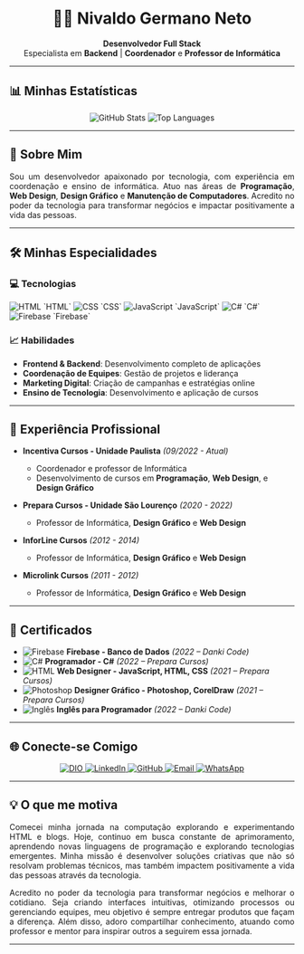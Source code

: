 <h1 align="center">👨‍💻 Nivaldo Germano Neto</h1>

<p align="center">
  <b>Desenvolvedor Full Stack</b><br>
  Especialista em <b>Backend</b> | <b>Coordenador</b> e <b>Professor de Informática</b>
</p>

---
## 📊 Minhas Estatísticas
<p align="center">
  <img src="https://github-readme-stats.vercel.app/api?username=Nivaldo-Nilngn&show_icons=true&theme=radical" alt="GitHub Stats">
  <img src="https://github-readme-stats.vercel.app/api/top-langs/?username=Nivaldo-Nilngn&layout=compact&theme=radical" alt="Top Languages">
</p>

---
## 🚀 Sobre Mim

<p align="justify">
Sou um desenvolvedor apaixonado por tecnologia, com experiência em coordenação e ensino de informática. Atuo nas áreas de <b>Programação</b>, <b>Web Design</b>, <b>Design Gráfico</b> e <b>Manutenção de Computadores</b>. Acredito no poder da tecnologia para transformar negócios e impactar positivamente a vida das pessoas.
</p>

---

## 🛠️ Minhas Especialidades

### 💻 Tecnologias
<p>
  <img src="https://img.icons8.com/color/30/000000/html-5.png" alt="HTML"> `HTML` 
  <img src="https://img.icons8.com/color/30/000000/css3.png" alt="CSS"> `CSS`  
  <img src="https://img.icons8.com/color/30/000000/javascript--v1.png" alt="JavaScript"> `JavaScript`  
  <img src="https://img.icons8.com/color/30/000000/c-sharp-logo.png" alt="C#"> `C#`  
  <img src="https://img.icons8.com/color/30/000000/firebase.png" alt="Firebase"> `Firebase`
</p>

### 📈 Habilidades
- **Frontend & Backend**: Desenvolvimento completo de aplicações  
- **Coordenação de Equipes**: Gestão de projetos e liderança  
- **Marketing Digital**: Criação de campanhas e estratégias online  
- **Ensino de Tecnologia**: Desenvolvimento e aplicação de cursos  

---

## 💼 Experiência Profissional

- **Incentiva Cursos - Unidade Paulista** *(09/2022 - Atual)*  
  - Coordenador e professor de Informática  
  - Desenvolvimento de cursos em **Programação**, **Web Design**, e **Design Gráfico**  

- **Prepara Cursos - Unidade São Lourenço** *(2020 - 2022)*  
  - Professor de Informática, **Design Gráfico** e **Web Design**  

- **InforLine Cursos** *(2012 - 2014)*  
  - Professor de Informática, **Design Gráfico** e **Web Design**  

- **Microlink Cursos** *(2011 - 2012)*  
  - Professor de Informática, **Design Gráfico** e **Web Design**  

---

## 📜 Certificados
- ![Firebase](https://img.icons8.com/color/20/000000/firebase.png) **Firebase - Banco de Dados** *(2022 – Danki Code)*  
- ![C#](https://img.icons8.com/color/20/000000/c-sharp-logo.png) **Programador - C#** *(2022 – Prepara Cursos)*  
- ![HTML](https://img.icons8.com/color/20/000000/code.png) **Web Designer - JavaScript, HTML, CSS** *(2021 – Prepara Cursos)*  
- ![Photoshop](https://img.icons8.com/color/20/000000/adobe-photoshop.png) **Designer Gráfico - Photoshop, CorelDraw** *(2021 – Prepara Cursos)*  
- ![Inglês](https://img.icons8.com/color/20/000000/language.png) **Inglês para Programador** *(2022 – Danki Code)*  

---

## 🌐 Conecte-se Comigo

<p align="center">
  <a href="https://web.dio.me/users/nivaldo_nilngn">
    <img src="https://img.shields.io/badge/-Meu%20Perfil%20na%20DIO-000000?style=for-the-badge&logo=gitbook&logoColor=white" alt="DIO">
  </a>
  <a href="https://www.linkedin.com/in/nivaldo-g-neto-859549234/">
    <img src="https://img.shields.io/badge/LinkedIn-%230077B5.svg?style=for-the-badge&logo=linkedin&logoColor=white" alt="LinkedIn">
  </a>
  <a href="https://github.com/Nivaldo-Nilngn">
    <img src="https://img.shields.io/badge/GitHub-181717?style=for-the-badge&logo=github&logoColor=white" alt="GitHub">
  </a>
  <a href="mailto:nivaldo.nilngn@gmail.com">
    <img src="https://img.shields.io/badge/-Email-0078D4?style=for-the-badge&logo=microsoft-outlook&logoColor=white" alt="Email">
  </a>
  <a href="https://wa.me/5581988916702">
    <img src="https://img.shields.io/badge/WhatsApp-25D366?style=for-the-badge&logo=whatsapp&logoColor=white" alt="WhatsApp">
  </a>
</p>

---

## 💡 O que me motiva

<p align="justify">
Comecei minha jornada na computação explorando e experimentando HTML e blogs. Hoje, continuo em busca constante de aprimoramento, aprendendo novas linguagens de programação e explorando tecnologias emergentes. Minha missão é desenvolver soluções criativas que não só resolvam problemas técnicos, mas também impactem positivamente a vida das pessoas através da tecnologia.
</p>

<p align="justify">
Acredito no poder da tecnologia para transformar negócios e melhorar o cotidiano. Seja criando interfaces intuitivas, otimizando processos ou gerenciando equipes, meu objetivo é sempre entregar produtos que façam a diferença. Além disso, adoro compartilhar conhecimento, atuando como professor e mentor para inspirar outros a seguirem essa jornada. 
</p>

---
